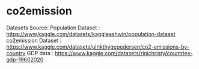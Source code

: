 # co2emission
Datasets Source:
Population Dataset : https://www.kaggle.com/datasets/kaggleashwin/population-dataset 
co2emission Dataset : https://www.kaggle.com/datasets/ulrikthygepedersen/co2-emissions-by-country
GDP data : https://www.kaggle.com/datasets/rinichristy/countries-gdp-19602020